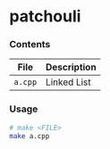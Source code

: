 # patchouli

### Contents
File | Description
-- | --
`a.cpp` | Linked List

### Usage
```bash
# make <FILE>
make a.cpp
```